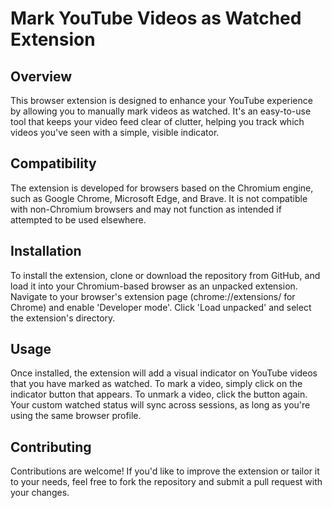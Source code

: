 # Mark YouTube Videos as Watched Extension

## Overview
This browser extension is designed to enhance your YouTube experience by allowing you to manually mark videos as watched. It's an easy-to-use tool that keeps your video feed clear of clutter, helping you track which videos you've seen with a simple, visible indicator.

## Compatibility
The extension is developed for browsers based on the Chromium engine, such as Google Chrome, Microsoft Edge, and Brave. It is not compatible with non-Chromium browsers and may not function as intended if attempted to be used elsewhere.

## Installation
To install the extension, clone or download the repository from GitHub, and load it into your Chromium-based browser as an unpacked extension. Navigate to your browser's extension page (chrome://extensions/ for Chrome) and enable 'Developer mode'. Click 'Load unpacked' and select the extension's directory.

## Usage
Once installed, the extension will add a visual indicator on YouTube videos that you have marked as watched. To mark a video, simply click on the indicator button that appears. To unmark a video, click the button again. Your custom watched status will sync across sessions, as long as you're using the same browser profile.

## Contributing
Contributions are welcome! If you'd like to improve the extension or tailor it to your needs, feel free to fork the repository and submit a pull request with your changes.
